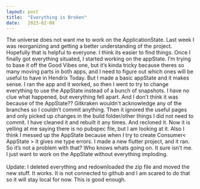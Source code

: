 ```yaml
---
layout: post
title:  "Everything is Broken"
date:   2023-02-08
---
```

The universe does not want me to work on the ApplicationState. Last week I was reorganizing and getting a better understanding of the project. Hopefully that is helpful to everyone. I think its easier to find things. Once I finally got everything situated, I started working on the appState. I’m trying to base it off the Good Vibes one, but it’s kinda tricky because theres so many moving parts in both apps, and I need to figure out which ones will be useful to have in Hendrix Today. But I made a basic appState and it makes sense. I ran the app and it worked, so then I went to try to change everything to use the AppState instead of a bunch of snapshots. I have no clue what happened, but everything fell apart. And I don't think it was because of the AppState?? Gitkraken wouldn't acknowledge any of the branches so I couldn’t commit anything. Then it ignored the useful pages and only picked up changes in the build folder/other things I did not need to commit. I have cleaned it and rebuilt it any times. And recloned it. Now it is yelling at me saying there is no pubspec file, but I am looking at it. Also I think I messed up the AppState because when I try to create Consumer< AppState > it gives me type errors. I made a new flutter project, and it ran. So it’s not a problem with that? Who knows whats going on. It sure isn’t me. I just want to work on the AppState without everything imploding.  
<br />
Update: I deleted everything and redownloaded the zip file and moved the new stuff. It works. It is not connected to github and I am scared to do that so it will stay local for now. This is good enough. 